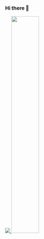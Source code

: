 ### Hi there 👋

<a href="s">
  <img src="https://github-readme-stats.vercel.app/api/top-langs/?username=ay30n591&exclude_repo=ay30n591.github.io&layout=compact&theme=tokyonight" />
</a>
<a href="s">
  <img src="https://github-readme-stats.vercel.app/api?username=ay30n591&theme=tokyonight&show_icons=true" width="42%" />
</a>


<!--
**ay30n591/ay30n591** is a ✨ _special_ ✨ repository because its `README.md` (this file) appears on your GitHub profile.

Here are some ideas to get you started:

- 🔭 I’m currently working on ...
- 🌱 I’m currently learning ...
- 👯 I’m looking to collaborate on ...
- 🤔 I’m looking for help with ...
- 💬 Ask me about ...
- 📫 How to reach me: ...
- 😄 Pronouns: ...
- ⚡ Fun fact: ...
-->
